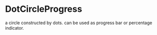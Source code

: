 # DotCircleProgress
a circle constructed by dots. can be used as progress bar or percentage indicator.

